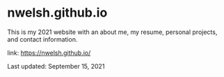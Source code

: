 # nwelsh.github.io
This is my 2021 website with an about me, my resume, personal projects, and contact information. 

link: https://nwelsh.github.io/

Last updated: September 15, 2021
